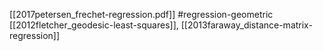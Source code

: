 [[2017petersen_frechet-regression.pdf]]
#regression-geometric
[[2012fletcher_geodesic-least-squares]], [[2013faraway_distance-matrix-regression]] 

